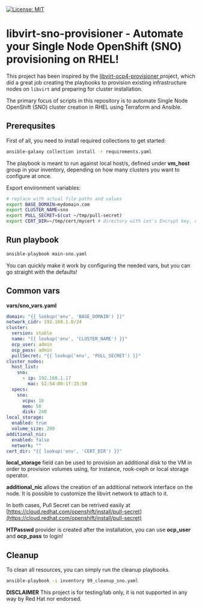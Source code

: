 [![License: MIT](https://img.shields.io/badge/License-MIT-yellow.svg)](https://opensource.org/licenses/MIT)

# libvirt-sno-provisioner - Automate your Single Node OpenShift (SNO) provisioning on RHEL!

This project has been inspired by the [libvirt-ocp4-provisioner
](https://github.com/kubealex/libvirt-ocp4-provisioner) project, which did a great job creating the playbooks to provision existing infrastructure nodes on `libvirt` and preparing for cluster installation.

The primary focus of scripts in this repository is to automate Single Node OpenShift (SNO) cluster creation in RHEL using Terraform and Ansible.

## Prerequsites 

First of all, you need to install required collections to get started:

```bash
ansible-galaxy collection install -r requirements.yaml
```

The playbook is meant to run against local host/s, defined under **vm_host** group in your inventory, depending on how many clusters you want to configure at once.

Export environment variables:
```bash
# replace with actual file paths and values
export BASE_DOMAIN=mydomain.com
export CLUSTER_NAME=sno
export PULL_SECRET=$(cat ~/tmp/pull-secret)
export CERT_DIR=~/tmp/cert/mycert # directory with Let's Encrypt key, cert, and ca.crt
```


## Run playbook

```bash
ansible-playbook main-sno.yaml
```

You can quickly make it work by configuring the needed vars, but you can go straight with the defaults!


## Common vars

**vars/sno_vars.yaml**

```yaml
domain: "{{ lookup('env', 'BASE_DOMAIN') }}"
network_cidr: 192.168.1.0/24
cluster:
  version: stable
  name: "{{ lookup('env', 'CLUSTER_NAME') }}"
  ocp_user: admin
  ocp_pass: admin
  pullSecret: "{{ lookup('env', 'PULL_SECRET') }}"
cluster_nodes:
  host_list:
    sno:
      - ip: 192.168.1.17
        mac: 52:54:00:1f:35:50
  specs:
    sno:
      vcpu: 16
      mem: 56
      disk: 240
local_storage:
  enabled: true
  volume_size: 200
additional_nic:
  enabled: false
  network: ""
cert_dir: "{{ lookup('env', 'CERT_DIR') }}"
```

**local_storage** field can be used to provision an additional disk to the VM in order to provision volumes using, for instance, rook-ceph or local storage operator.

**additional_nic** allows the creation of an additional network interface on the node. It is possible to customize the libvirt network to attach to it.

In both cases, Pull Secret can be retrived easily at [https://cloud.redhat.com/openshift/install/pull-secret](https://cloud.redhat.com/openshift/install/pull-secret)

**HTPasswd** provider is created after the installation, you can use **ocp_user** and **ocp_pass** to login!

## Cleanup

To clean all resources, you can simply run the cleanup playbooks.

```bash
ansible-playbook -i inventory 99_cleanup_sno.yaml
```

**DISCLAIMER**
This project is for testing/lab only, it is not supported in any way by Red Hat nor endorsed.

